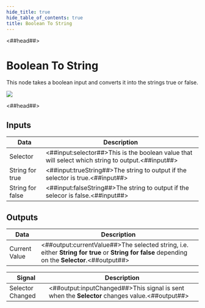 ```yaml
---
hide_title: true
hide_table_of_contents: true
title: Boolean To String
---
```


<##head##>

# Boolean To String

This node takes a <span className="ndl-data">boolean</span> input and converts it into the strings <span className="ndl-data">true</span> or <span className="ndl-data">false</span>.

<div className="ndl-image-with-background l">

![](/nodes/utilities/boolean-to-string/boolean-to-string.png)

</div>

<##head##>

## Inputs

| Data                                               | Description                                                                                       |
| -------------------------------------------------- | ------------------------------------------------------------------------------------------------- |
| <span className="ndl-data">Selector</span>         | <##input:selector##>This is the boolean value that will select which string to output.<##input##> |
| <span className="ndl-data">String for true</span>  | <##input:trueString##>The string to output if the selector is true.<##input##>                    |
| <span className="ndl-data">String for false</span> | <##input:falseString##>The string to output if the selecor is false.<##input##>                   |

## Outputs

| Data                                            | Description                                                                                                                                      |
| ----------------------------------------------- | ------------------------------------------------------------------------------------------------------------------------------------------------ |
| <span className="ndl-data">Current Value</span> | <##output:currentValue##>The selected string, i.e. either **String for true** or **String for false** depending on the **Selector**.<##output##> |

| Signal                                               | Description                                                                                   |
| ---------------------------------------------------- | --------------------------------------------------------------------------------------------- |
| <span className="ndl-signal">Selector Changed</span> | <##output:inputChanged##>This signal is sent when the **Selector** changes value.<##output##> |
